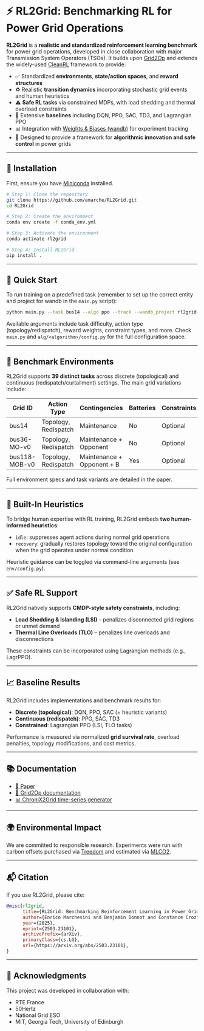 # ⚡ RL2Grid: Benchmarking RL for Power Grid Operations

**RL2Grid** is a **realistic and standardized reinforcement learning benchmark** for power grid operations, developed in close collaboration with major Transmission System Operators (TSOs). It builds upon [Grid2Op](https://github.com/rte-france/Grid2Op) and extends the widely-used [CleanRL](https://github.com/vwxyzjn/cleanrl) framework to provide:

- ✅ Standardized **environments**, **state/action spaces**, and **reward structures**  
- ♻️ Realistic **transition dynamics** incorporating stochastic grid events and human heuristics  
- ⚠️ **Safe RL tasks** via constrained MDPs, with load shedding and thermal overload constraints  
- 🧪 Extensive **baselines** including DQN, PPO, SAC, TD3, and Lagrangian PPO  
- 📊 Integration with [Weights & Biases (wandb)](https://wandb.ai/home) for experiment tracking  
- 🧠 Designed to provide a framework for **algorithmic innovation and safe control** in power grids

---

## 🔧 Installation

First, ensure you have [Miniconda](https://docs.anaconda.com/free/miniconda/) installed.

```bash
# Step 1: Clone the repository
git clone https://github.com/emarche/RL2Grid.git
cd RL2Grid

# Step 2: Create the environment
conda env create -f conda_env.yml

# Step 3: Activate the environment
conda activate rl2grid

# Step 4: Install RL2Grid
pip install .
```

---

## 🚀 Quick Start

To run training on a predefined task (remember to set up the correct entity and project for wandb in the `main.py` script):

```bash
python main.py --task bus14 --algo ppo --track --wandb_project rl2grid-benchmarks
```

Available arguments include task difficulty, action type (topology/redispatch), reward weights, constraint types, and more. Check `main.py` and `alg/<algorithm>/config.py` for the full configuration space.

---

## 🧪 Benchmark Environments

RL2Grid supports **39 distinct tasks** across discrete (topological) and continuous (redispatch/curtailment) settings. The main grid variations include:

| Grid ID          | Action Type         | Contingencies            | Batteries | Constraints | Difficulty Levels |
|------------------|---------------------|---------------------------|-----------|-------------|-------------------|
| bus14            | Topology, Redispatch | Maintenance               | No        | Optional    | 0-1                 |
| bus36-MO-v0      | Topology, Redispatch | Maintenance + Opponent    | No        | Optional    | 0–4               |
| bus118-MOB-v0    | Topology, Redispatch | Maintenance + Opponent + B | Yes       | Optional    | 0–4               |

Full environment specs and task variants are detailed in the paper.

---

## 🧠 Built-In Heuristics

To bridge human expertise with RL training, RL2Grid embeds **two human-informed heuristics**:

- `idle`: suppresses agent actions during normal grid operations
- `recovery`: gradually restores topology toward the original configuration when the grid operates under normal condition

Heuristic guidance can be toggled via command-line arguments (see `env/config.py`).

---

## ✅ Safe RL Support

RL2Grid natively supports **CMDP-style safety constraints**, including:

- **Load Shedding & Islanding (LSI)** – penalizes disconnected grid regions or unmet demand
- **Thermal Line Overloads (TLO)** – penalizes line overloads and disconnections

These constraints can be incorporated using Lagrangian methods (e.g., LagrPPO).

---

## 📈 Baseline Results

RL2Grid includes implementations and benchmark results for:

- **Discrete (topological)**: DQN, PPO, SAC (+ heuristic variants)
- **Continuous (redispatch)**: PPO, SAC, TD3
- **Constrained**: Lagrangian PPO (LSI, TLO tasks)

Performance is measured via normalized **grid survival rate**, overload penalties, topology modifications, and cost metrics.

---

## 📚 Documentation

- [📄 Paper](https://arxiv.org/pdf/2503.23101)  
- [🧠 Grid2Op documentation](https://grid2op.readthedocs.io/)  
- [📊 ChroniX2Grid time-series generator](https://github.com/BDonnot/ChroniX2Grid)  

---

## 🌍 Environmental Impact

We are committed to responsible research. Experiments were run with carbon offsets purchased via [Treedom](https://www.treedom.net) and estimated via [MLCO2](https://mlco2.github.io/impact).

---

## 📬 Citation

If you use RL2Grid, please cite:

```bibtex
@misc{rl2grid,
      title={RL2Grid: Benchmarking Reinforcement Learning in Power Grid Operations}, 
      author={Enrico Marchesini and Benjamin Donnot and Constance Crozier and Ian Dytham and Christian Merz and Lars Schewe and Nico Westerbeck and Cathy Wu and Antoine Marot and Priya L. Donti},
      year={2025},
      eprint={2503.23101},
      archivePrefix={arXiv},
      primaryClass={cs.LG},
      url={https://arxiv.org/abs/2503.23101}, 
}
```

---

## 🤝 Acknowledgments

This project was developed in collaboration with:

- RTE France  
- 50Hertz  
- National Grid ESO  
- MIT, Georgia Tech, University of Edinburgh  
